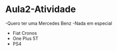 # Aula2-Atividade
-Quero ter uma Mercedes Benz
-Nada em especial
- Fiat Cronos
- One Plus 5T
- PS4

